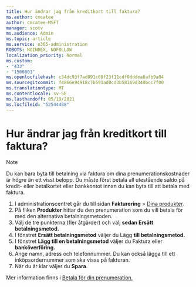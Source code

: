 ```yaml
---
title: Hur ändrar jag från kreditkort till faktura?
ms.author: cmcatee
author: cmcatee-MSFT
manager: scotv
ms.audience: Admin
ms.topic: article
ms.service: o365-administration
ROBOTS: NOINDEX, NOFOLLOW
localization_priority: Normal
ms.custom:
- "433"
- "1500001"
ms.openlocfilehash: c34dc93f7ad091c08f23f11cdf0dddea6afb9a04
ms.sourcegitcommit: f4866e94918c7b591ad0cd3b58169d340bcc7f00
ms.translationtype: MT
ms.contentlocale: sv-SE
ms.lasthandoff: 05/19/2021
ms.locfileid: "52544488"
---
```

# <a name="how-do-i-change-from-credit-card-payments-to-invoice"></a>Hur ändrar jag från kreditkort till faktura?

> [!NOTE]
> Du kan bara byta till betalning via faktura om dina prenumerationskostnader är högre än ett visst belopp. Du måste först betala all utestående saldo på kredit- eller betalkortet eller bankkontot innan du kan byta till att betala med faktura.

1. I administrationscentret går du till sidan **Fakturering** > [Dina produkter](https://go.microsoft.com/fwlink/p/?linkid=842054).
2. På fliken **Produkter** hittar du den prenumeration som du vill betala för med den alternativa betalningsmetoden.
3. Välj de tre punkterna (fler åtgärder) och välj **sedan Ersätt betalningsmetod.**
4. I fönstret **Ersätt betalningsmetod** väljer du Lägg **till betalningsmetod.**
5. I fönstret **Lägg till en betalningsmetod** väljer du Faktura eller **banköverföring.**
6. Ange namn, adress och telefonnummer. Du kan också lägga till ett inköpsordernummer som ska visas på fakturan.
7. När du är klar väljer du **Spara**.

Mer information finns i [Betala för din prenumeration.](/microsoft-365/commerce/billing-and-payments/pay-for-your-subscription)